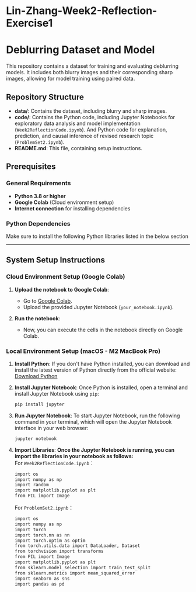 # Lin-Zhang-Week2-Reflection-Exercise1

# Deblurring Dataset and Model

This repository contains a dataset for training and evaluating deblurring models. It includes both blurry images and their corresponding sharp images, allowing for model training using paired data.

## Repository Structure

- **data/**: Contains the dataset, including blurry and sharp images.
- **code/**: Contains the Python code, including Jupyter Notebooks for exploratory data analysis and model implementation (`Week2ReflectionCode.ipynb`). And Python code for explanation, prediction, and causal inference of revised research topic (`ProblemSet2.ipynb`).
- **README.md**: This file, containing setup instructions.


## Prerequisites

### General Requirements
- **Python 3.8 or higher**
- **Google Colab** (Cloud environment setup)
- **Internet connection** for installing dependencies

### Python Dependencies
Make sure to install the following Python libraries listed in the below section

---

## System Setup Instructions

### Cloud Environment Setup (Google Colab)

1. **Upload the notebook to Google Colab**:
   - Go to [Google Colab](https://colab.research.google.com/).
   - Upload the provided Jupyter Notebook (`your_notebook.ipynb`).

2. **Run the notebook**:
   - Now, you can execute the cells in the notebook directly on Google Colab.


### Local Environment Setup (macOS - M2 MacBook Pro)

1. **Install Python**:
   If you don't have Python installed, you can download and install the latest version of Python directly from the official website:  
   [Download Python](https://www.python.org/downloads/)

2. **Install Jupyter Notebook**:
   Once Python is installed, open a terminal and install Jupyter Notebook using `pip`:
   ```bash
   pip install jupyter

3. **Run Jupyter Notebook**:
   To start Jupyter Notebook, run the following command in your terminal, which will open the Jupyter Notebook interface in your web browser:
   ```bash
   jupyter notebook

4. **Import Libraries**:
   **Once the Jupyter Notebook is running, you can import the libraries in your notebook as follows:**<br>
   For `Week2ReflectionCode.ipynb`：
   ```bash
   import os
   import numpy as np
   import random
   import matplotlib.pyplot as plt
   from PIL import Image
   ```

   For `ProblemSet2.ipynb`：
   ```bash
   import os
   import numpy as np
   import torch
   import torch.nn as nn
   import torch.optim as optim
   from torch.utils.data import DataLoader, Dataset
   from torchvision import transforms
   from PIL import Image
   import matplotlib.pyplot as plt
   from sklearn.model_selection import train_test_split
   from sklearn.metrics import mean_squared_error
   import seaborn as sns
   import pandas as pd
